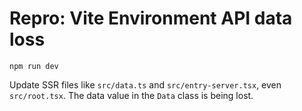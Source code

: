 # Repro: Vite Environment API data loss

```
npm run dev
```

Update SSR files like `src/data.ts` and `src/entry-server.tsx`, even `src/root.tsx`. The data value in the `Data` class is being lost.
